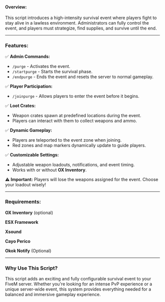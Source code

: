 
#### **Overview:**  
This script introduces a high-intensity survival event where players fight to stay alive in a lawless environment. Administrators can fully control the event, and players must strategize, find supplies, and survive until the end.  

---

### **Features:**  

✅ **Admin Commands:**  
- `/purge` - Activates the event.  
- `/startpurge` - Starts the survival phase.  
- `/endpurge` - Ends the event and resets the server to normal gameplay.  

✅ **Player Participation:**  
- `/joinpurge` - Allows players to enter the event before it begins.  

✅ **Loot Crates:**  
- Weapon crates spawn at predefined locations during the event.  
- Players can interact with them to collect weapons and ammo.  

✅ **Dynamic Gameplay:**  
- Players are teleported to the event zone when joining.  
- Red zones and map markers dynamically update to guide players.  

✅ **Customizable Settings:**  
- Adjustable weapon loadouts, notifications, and event timing.  
- Works with or without **OX Inventory**.  

⚠ **Important:** Players will lose the weapons assigned for the event. Choose your loadout wisely!  

---

### **Requirements:**  
**OX Inventory** (optional)

**ESX Framework**

**Xsound**

**Cayo Perico**

**Okok Notify** (Optional)

---

### **Why Use This Script?**  
This script adds an exciting and fully configurable survival event to your FiveM server. Whether you're looking for an intense PvP experience or a unique server-wide event, this system provides everything needed for a balanced and immersive gameplay experience.  
